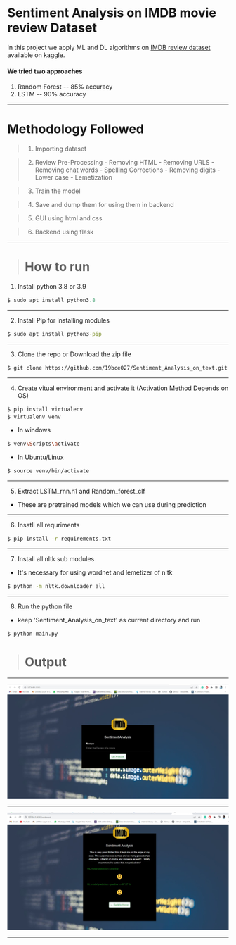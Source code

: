 # Sentiment Analysis on IMDB movie review Dataset

In this project we apply ML and DL algorithms on [IMDB review dataset](https://www.kaggle.com/datasets/lakshmi25npathi/imdb-dataset-of-50k-movie-reviews) available on kaggle.

#### We tried two approaches
1) Random Forest -- 85% accuracy
2) LSTM -- 90% accuracy

<hr>

# Methodology Followed
> 1) Importing dataset

> 2) Review Pre-Processing
    - Removing HTML
    - Removing URLS
    - Removing chat words
    - Spelling Corrections
    - Removing digits
    - Lower case
    - Lemetization

> 3) Train the model

> 4) Save and dump them for using them in backend

> 5) GUI using html and css

> 6) Backend using flask

<hr>

> # How to  run

1) Install python 3.8 or 3.9

```python
$ sudo apt install python3.8
```
<hr>

2) Install Pip for installing modules

```bat 
$ sudo apt install python3-pip
```

<hr>

3) Clone the repo or Download the zip file 

```bash 
$ git clone https://github.com/19bce027/Sentiment_Analysis_on_text.git
```

<hr>


4) Create vitual environment and activate it (Activation Method Depends on OS)

```bash 
$ pip install virtualenv
$ virtualenv venv
```

- In windows

```bash
$ venv\Scripts\activate
```

- In Ubuntu/Linux

```bash
$ source venv/bin/activate
```

<hr>

5) Extract LSTM_rnn.h1 and Random_forest_clf
- These are pretrained models which we can use during prediction

<hr>

6) Insatll all requriments

```bash 
$ pip install -r requirements.txt
```

<hr>

7) Install all nltk sub modules
- It's necessary for using wordnet and lemetizer of nltk

```bash 
$ python -m nltk.downloader all
```

<hr>

8) Run the python file
- keep 'Sentiment_Analysis_on_text' as current directory and run

```bash 
$ python main.py
```

> # Output

<hr>

![sample output](static/first.jpg)

<hr>

![sample output](static/second.jpg)

<hr>
